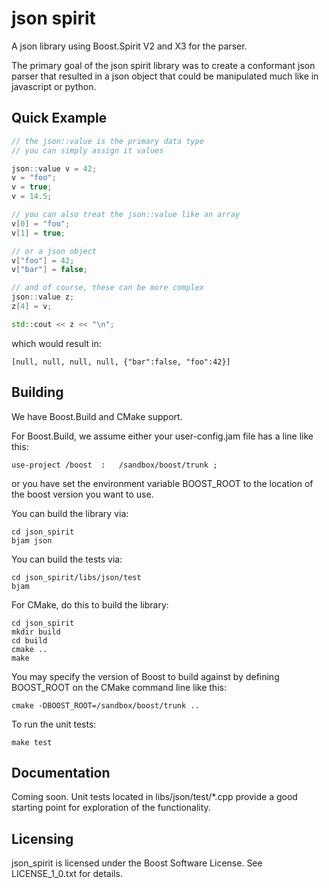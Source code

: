 json spirit
===========

A json library using Boost.Spirit V2 and X3 for the parser.

The primary goal of the json spirit library was to create a conformant json parser that resulted in a
json object that could be manipulated much like in javascript or python.

Quick Example
-------------

```c++
// the json::value is the primary data type
// you can simply assign it values

json::value v = 42;
v = "foo";
v = true;
v = 14.5;

// you can also treat the json::value like an array
v[0] = "foo";
v[1] = true;

// or a json object
v["foo"] = 42;
v["bar"] = false;

// and of course, these can be more complex
json::value z;
z[4] = v;

std::cout << z << "\n";
```

which would result in:

```
[null, null, null, null, {"bar":false, "foo":42}]
```


Building
---------

We have Boost.Build and CMake support.

For Boost.Build, we assume either your user-config.jam file has a line like this:

    use-project /boost	:	/sandbox/boost/trunk ;

or you have set the environment variable BOOST_ROOT to the location of
the boost version you want to use.

You can build the library via:

    cd json_spirit
    bjam json


You can build the tests via:

    cd json_spirit/libs/json/test
    bjam

For CMake, do this to build the library:

    cd json_spirit
    mkdir build
    cd build
    cmake ..
    make

You may specify the version of Boost to build against by defining BOOST_ROOT on the CMake
command line like this:

    cmake -DBOOST_ROOT=/sandbox/boost/trunk ..

To run the unit tests:

    make test

Documentation
--------------

Coming soon.  Unit tests located in libs/json/test/*.cpp provide a good starting point for exploration of the functionality.

Licensing
---------
json_spirit is licensed under the Boost Software License.  See LICENSE_1_0.txt for details.
